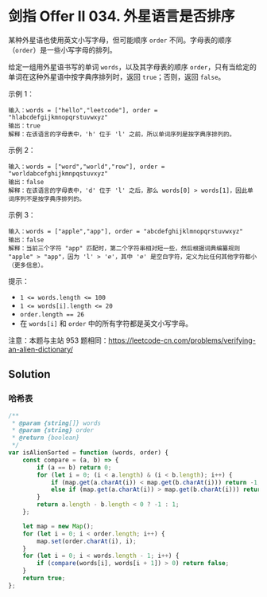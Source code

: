 # 剑指 Offer II 034. 外星语言是否排序

某种外星语也使用英文小写字母，但可能顺序 `order` 不同。字母表的顺序（`order`）是一些小写字母的排列。

给定一组用外星语书写的单词 `words`，以及其字母表的顺序 `order`，只有当给定的单词在这种外星语中按字典序排列时，返回 `true`；否则，返回 `false`。

示例 1：

```
输入：words = ["hello","leetcode"], order = "hlabcdefgijkmnopqrstuvwxyz"
输出：true
解释：在该语言的字母表中，'h' 位于 'l' 之前，所以单词序列是按字典序排列的。
```

示例 2：

```
输入：words = ["word","world","row"], order = "worldabcefghijkmnpqstuvxyz"
输出：false
解释：在该语言的字母表中，'d' 位于 'l' 之后，那么 words[0] > words[1]，因此单词序列不是按字典序排列的。
```

示例 3：

```
输入：words = ["apple","app"], order = "abcdefghijklmnopqrstuvwxyz"
输出：false
解释：当前三个字符 "app" 匹配时，第二个字符串相对短一些，然后根据词典编纂规则 "apple" > "app"，因为 'l' > '∅'，其中 '∅' 是空白字符，定义为比任何其他字符都小（更多信息）。
```

提示：

-   `1 <= words.length <= 100`
-   `1 <= words[i].length <= 20`
-   `order.length == 26`
-   在 `words[i]` 和 `order` 中的所有字符都是英文小写字母。

注意：本题与主站 953 题相同：https://leetcode-cn.com/problems/verifying-an-alien-dictionary/

## Solution

### 哈希表

```js
/**
 * @param {string[]} words
 * @param {string} order
 * @return {boolean}
 */
var isAlienSorted = function (words, order) {
    const compare = (a, b) => {
        if (a == b) return 0;
        for (let i = 0; (i < a.length) & (i < b.length); i++) {
            if (map.get(a.charAt(i)) < map.get(b.charAt(i))) return -1;
            else if (map.get(a.charAt(i)) > map.get(b.charAt(i))) return 1;
        }
        return a.length - b.length < 0 ? -1 : 1;
    };

    let map = new Map();
    for (let i = 0; i < order.length; i++) {
        map.set(order.charAt(i), i);
    }
    for (let i = 0; i < words.length - 1; i++) {
        if (compare(words[i], words[i + 1]) > 0) return false;
    }
    return true;
};
```
